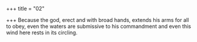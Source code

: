 +++
title = "02"

+++
Because the god, erect and with broad hands, extends his arms for all  to obey,
even the waters are submissive to his commandment and even this wind  here rests in its circling.